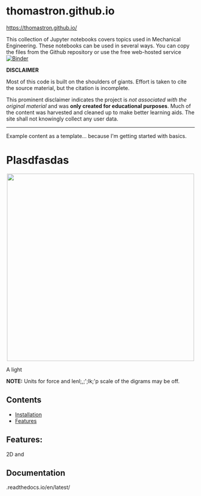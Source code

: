 # thomastron.github.io

https://thomastron.github.io/

This collection of Jupyter notebooks covers topics used in Mechanical Engineering. These notebooks can be used in several ways. You can copy the files from the Github repository or use the free web-hosted service [![Binder](https://mybinder.org/badge_logo.svg)](https://mybinder.org/v2/gh/thomastron/thomastron.github.io.git/HEAD)

**DISCLAIMER**

Most of this code is built on the shoulders of giants. Effort is taken to cite the source material, but the citation is incomplete. 

This prominent disclaimer indicates the project is *not associated with the original material* and was **only created for educational purposes**. Much of the content was harvested and cleaned up to make better learning aids. The site shall not knowingly collect any user data. 

---

Example content as a template...
because I'm getting started with basics. 
# Plasdfasdas
<p align="center">
  <img src="doc/img/Beam Image.png" width="500">
</p>

A light

**NOTE:**
Units for force and lenl;,;';lk;'p scale of the digrams may be off.

## Contents
* [Installation](https://github.com/cslotboom/planesections#Installation)
* [Features](https://github.com/cslotboom/planesections#Features)

## Features:
2D and

## Documentation
 .readthedocs.io/en/latest/
